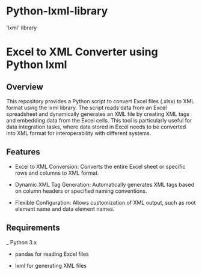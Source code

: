 # Python-lxml-library
'lxml' library

# Excel to XML Converter using Python lxml

## Overview
This repository provides a Python script to convert Excel files (.xlsx) to XML format using the lxml library. The script reads data from an Excel spreadsheet and dynamically generates an XML file by creating XML tags and embedding data from the Excel cells. This tool is particularly useful for data integration tasks, where data stored in Excel needs to be converted into XML format for interoperability with different systems.

## Features
  - Excel to XML Conversion: Converts the entire Excel sheet or specific rows and columns to XML format.
  + Dynamic XML Tag Generation: Automatically generates XML tags based on column headers or specified naming conventions.
  * Flexible Configuration: Allows customization of XML output, such as root element name and data element names.

## Requirements
  _ Python 3.x
  + pandas for reading Excel files
  * lxml for generating XML files

